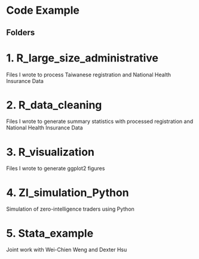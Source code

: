 # Code Example

## Folders

# 1. R_large_size_administrative
Files I wrote to process Taiwanese registration and National Health Insurance Data

# 2. R_data_cleaning
Files I wrote to generate summary statistics with processed registration and National Health Insurance Data

# 3. R_visualization
Files I wrote to generate ggplot2 figures

# 4. ZI_simulation_Python
Simulation of zero-intelligence traders using Python

# 5. Stata_example
Joint work with Wei-Chien Weng and Dexter Hsu